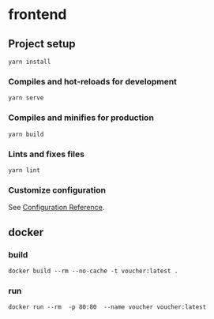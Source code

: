 # frontend

## Project setup
```
yarn install
```

### Compiles and hot-reloads for development
```
yarn serve
```

### Compiles and minifies for production
```
yarn build
```

### Lints and fixes files
```
yarn lint
```

### Customize configuration
See [Configuration Reference](https://cli.vuejs.org/config/).

## docker

### build

    docker build --rm --no-cache -t voucher:latest .

### run

    docker run --rm  -p 80:80  --name voucher voucher:latest

